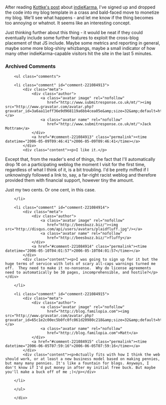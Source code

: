  <p>After reading <a href="http://www.kottke.org/06/05/indiekarma-micropayments">Kottke's post</a> about <a href="http://www.indiekarma.com/">indieKarma</a>, I've signed up and dropped the code into my blog template in a crass and bald-faced move to monetize my blog.  We'll see what happens - and let me know if the thing becomes too annoying or whatnot.  It seems like an interesting concept.</p>
 <p>Just thinking further about this thing - it would be neat if they could eventually include some further features to exploit the cross-blog placement of that JS include.  Maybe some metrics and reporting in general, maybe some more blog-shiny whizbangs, maybe a small indicator of how many other indieKarma-capable visitors hit the site in the last 5 minutes.</p>

<div id="comments" class="comments archived-comments">
            <h3>Archived Comments</h3>
            
        <ul class="comments">
            
        <li class="comment" id="comment-221084913">
            <div class="meta">
                <div class="author">
                    <a class="avatar image" rel="nofollow" 
                       href="http://www.submitresponse.co.uk/mt/"><img src="http://www.gravatar.com/avatar.php?gravatar_id=3a6aa11eff36e9d968119a6bb4cea05e&amp;size=32&amp;default=http://mediacdn.disqus.com/1320279820/images/noavatar32.png"/></a>
                    <a class="avatar name" rel="nofollow" 
                       href="http://www.submitresponse.co.uk/mt/">Jack Mottram</a>
                </div>
                <a href="#comment-221084913" class="permalink"><time datetime="2006-05-09T09:46:41">2006-05-09T09:46:41</time></a>
            </div>
            <div class="content"><p>I like it.</p>

<p>Except that, from the reader's end of things, the fact that I'll automatically drop 1¢ on a participating weblog the moment I visit for the first time, regardless of what I think of it, is a bit troubling. I'd be pretty miffed if I unknowingly followed a link to, say, a far-right racist weblog and therefore provided them with financial support, however tiny the amount.</p>

<p>Just my two cents. Or one cent, in this case.</p></div>
            
        </li>
    
        <li class="comment" id="comment-221084914">
            <div class="meta">
                <div class="author">
                    <a class="avatar image" rel="nofollow" 
                       href="http://beesbuzz.biz/"><img src="http://disqus.com/api/users/avatars/plaidfluff.jpg"/></a>
                    <a class="avatar name" rel="nofollow" 
                       href="http://beesbuzz.biz/">fluffy</a>
                </div>
                <a href="#comment-221084914" class="permalink"><time datetime="2006-05-10T04:01:57">2006-05-10T04:01:57</time></a>
            </div>
            <div class="content"><p>I was going to sign up for it but the huge terms of service with lots of scary all-caps warnings turned me off.  They need to make it no-nonsense.  Why do license agreements need to automatically be 30 pages, incomprehensible, and hostile?</p></div>
            
        </li>
    
        <li class="comment" id="comment-221084915">
            <div class="meta">
                <div class="author">
                    <a class="avatar image" rel="nofollow" 
                       href="http://blog.familopia.com"><img src="http://www.gravatar.com/avatar.php?gravatar_id=65c1e2c00ec5b0fc0fc061d20980c218&amp;size=32&amp;default=http://mediacdn.disqus.com/1320279820/images/noavatar32.png"/></a>
                    <a class="avatar name" rel="nofollow" 
                       href="http://blog.familopia.com">Matt</a>
                </div>
                <a href="#comment-221084915" class="permalink"><time datetime="2006-06-05T07:59:16">2006-06-05T07:59:16</time></a>
            </div>
            <div class="content"><p>Actually fits with how I think the web should work, or at least a new business model based on making pennies, but many many pennies. It's like a fountain for blogs. Anyways, I don't know if I'd put money in after my initial free buck. But maybe you'll make a buck off of me ;)</p></div>
            
        </li>
    
        </ul>
    
        </div>
    